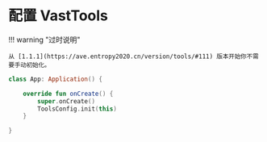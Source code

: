 # 配置 VastTools

!!! warning "过时说明"

    从 [1.1.1](https://ave.entropy2020.cn/version/tools/#111) 版本开始你不需要手动初始化。

```kotlin
class App: Application() {

    override fun onCreate() {
        super.onCreate()
        ToolsConfig.init(this)
    }

}
```
